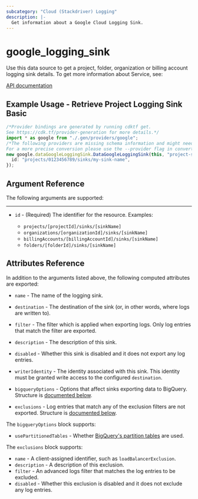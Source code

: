 ```yaml
---
subcategory: "Cloud (Stackdriver) Logging"
description: |-
  Get information about a Google Cloud Logging Sink.
---
```


# google\_logging\_sink

Use this data source to get a project, folder, organization or billing account logging sink details.
To get more information about Service, see:

[API documentation](https://cloud.google.com/logging/docs/reference/v2/rest/v2/sinks)

## Example Usage - Retrieve Project Logging Sink Basic

```typescript
/*Provider bindings are generated by running cdktf get.
See https://cdk.tf/provider-generation for more details.*/
import * as google from "./.gen/providers/google";
/*The following providers are missing schema information and might need manual adjustments to synthesize correctly: google.
For a more precise conversion please use the --provider flag in convert.*/
new google.dataGoogleLoggingSink.DataGoogleLoggingSink(this, "project-sink", {
  id: "projects/0123456789/sinks/my-sink-name",
});

```

## Argument Reference

The following arguments are supported:

***

*   `id` - (Required) The identifier for the resource.
    Examples:

    * `projects/[projectId]/sinks/[sinkName]`
    * `organizations/[organizationId]/sinks/[sinkName]`
    * `billingAccounts/[billingAccountId]/sinks/[sinkName]`
    * `folders/[folderId]/sinks/[sinkName]`

## Attributes Reference

In addition to the arguments listed above, the following computed attributes are exported:

*   `name` - The name of the logging sink.

*   `destination` - The destination of the sink (or, in other words, where logs are written to).

*   `filter` - The filter which is applied when exporting logs. Only log entries that match the filter are exported.

*   `description` - The description of this sink.

*   `disabled` - Whether this sink is disabled and it does not export any log entries.

*   `writerIdentity` - The identity associated with this sink. This identity must be granted write access to the configured `destination`.

*   `bigqueryOptions` - Options that affect sinks exporting data to BigQuery. Structure is [documented below](#nested_bigquery_options).

*   `exclusions` - Log entries that match any of the exclusion filters are not exported. Structure is [documented below](#nested_exclusions).

<a name="nested_bigquery_options"></a>The `bigqueryOptions` block supports:

* `usePartitionedTables` - Whether [BigQuery's partition tables](https://cloud.google.com/bigquery/docs/partitioned-tables) are used.

<a name="nested_exclusions"></a>The `exclusions` block supports:

* `name` - A client-assigned identifier, such as `loadBalancerExclusion`.
* `description` - A description of this exclusion.
* `filter` - An advanced logs filter that matches the log entries to be excluded.
* `disabled` - Whether this exclusion is disabled and it does not exclude any log entries.
